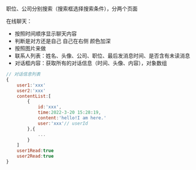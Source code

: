 职位、公司分别搜索（搜索框选择搜索条件），分两个页面

在线聊天：

- 按照时间顺序显示聊天内容
- 判断是对方还是自己 自己在右侧 颜色加深
- 按照图片来做
- 联系人列表：姓名、头像、公司、职位、最后发消息时间、是否含有未读消息
- 对话框内容：获取所有的对话信息（时间、头像、内容），对象数组

```js
// 对话信息列表
{
    user1:'xxx'
    user2:'xxx'
    contentList:[
        {
            id:'xxx',
            time:2022-3-20 15:28:19,
            content:'hello!I am here.'
            user:'xxx'// userId
        },{
            ...
        }
    ]
    user1Read:true
    user2Read:true
}   

```
